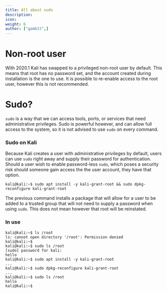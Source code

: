 ```yaml
---
title: All about sudo
description:
icon:
weight: 6
author: ["gamb1t",]
---
```


# Non-root user

With 2020.1 Kali has swapped to a privileged non-root user by default. This means that root has no password set, and the account created during installation is the one to use. It is possible to re-enable access to the root user, however this is not recommended.

# Sudo?

`sudo` is a way that we can access tools, ports, or services that need administrative privileges. Sudo is powerful however, and can allow full access to the system, so it is not advised to use `sudo` on every command.

### Sudo on Kali

Because Kali creates a user with administrative privileges by default, users can use `sudo` right away and supply their password for authentication. Should a user wish to enable password-less `sudo`, which poses a security risk should someone gain access the the user account, they have that option.

```console
kali@kali:~$ sudo apt install -y kali-grant-root && sudo dpkg-reconfigure kali-grant-root
```

The previous command installs a package that will allow for a user to be added to a trusted group that will not need to supply a password when using `sudo`. This does not mean however that root will be reinstated.

### In use

```console
kali@kali:~$ ls /root
ls: cannot open directory '/root': Permission denied
kali@kali:~$
kali@kali:~$ sudo ls /root
[sudo] password for kali:
hello
kali@kali:~$ sudo apt install -y kali-grant-root
...
kali@kali:~$ sudo dpkg-reconfigure kali-grant-root
...
kali@kali:~$ sudo ls /root
hello
kali@kali:~$
```
